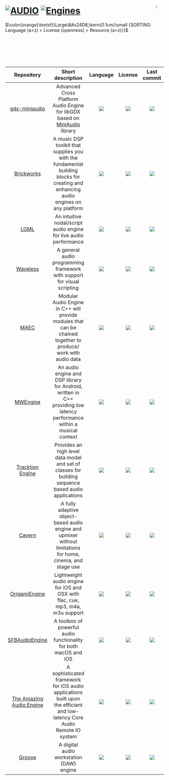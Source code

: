 # [![AUDIO](https://flat.badgen.net/badge/HyMPS/AUDIO/green?scale=1.8)](https://github.com/FORARTfe/HyMPS#- "AUDIO resources") [![Engines](https://flat.badgen.net/badge/HyMPS/Engines/blue?scale=1.8&label=)](https://github.com/FORARTfe/HyMPS#engines "Engines")  <img align="right" alt="stable" src="https://user-images.githubusercontent.com/171307/210727719-14b940a2-d1dc-4991-b6a4-7add74463ce8.png" width="5%" />

$\color{orange}\textsf{\Large\&#x24D8;\kern{0.1cm}\small {SORTING: Language (a>z) > License (openness) > Resource (a>z)}}$ 

|Repository|Short description|Language|License|Last commit|
|:-:|:-:|:-:|:-:|:-:|
|[gdx-miniaudio](https://github.com/rednblackgames/gdx-miniaudio#readme)|Advanced Cross Platform Audio Engine for libGDX based on [MiniAudio](https://miniaud.io/) library|[![](https://img.shields.io/github/languages/top/rednblackgames/gdx-miniaudio?color=pink&style=flat-square)](https://github.com/rednblackgames/gdx-miniaudio/graphs/contributors)|[![](https://flat.badgen.net/github/license/rednblackgames/gdx-miniaudio?label=)](https://github.com/rednblackgames/gdx-miniaudio/blob/master/LICENSE)|[![](https://img.shields.io/github/last-commit/rednblackgames/gdx-miniaudio?style=flat-square&label=)](https://github.com/rednblackgames/gdx-miniaudio/graphs/code-frequency)|
|[Brickworks](https://github.com/sdangelo/brickworks#readme)|A music DSP toolkit that supplies you with the fundamental building blocks for creating and enhancing audio engines on any platform|[![](https://img.shields.io/github/languages/top/sdangelo/brickworks?color=pink&style=flat-square)](https://github.com/sdangelo/brickworks/graphs/contributors)|[![](https://flat.badgen.net/github/license/sdangelo/brickworks?label=)](https://github.com/sdangelo/brickworks/blob/main/LICENSE)|[![](https://flat.badgen.net/static/status/Archived/624711?label=)](https://github.com/sdangelo/brickworks/graphs/code-frequency)|
|[LGML](https://github.com/OrganicOrchestra/LGML#readme)|An intuitive nodal/script audio engine for live audio performance|[![](https://img.shields.io/github/languages/top/OrganicOrchestra/LGML?color=pink&style=flat-square)](https://github.com/OrganicOrchestra/LGML/graphs/contributors)|[![](https://flat.badgen.net/github/license/OrganicOrchestra/LGML?style=flat-square&label=)](https://github.com/OrganicOrchestra/LGML/blob/master/LICENSE)|[![](https://img.shields.io/github/last-commit/OrganicOrchestra/LGML/master?style=flat-square&label=)](https://github.com/OrganicOrchestra/LGML/graphs/code-frequency)|
|[Waveless](https://github.com/zhangdoa/Waveless#readme)|A general audio programming framework with support for visual scripting|[![](https://img.shields.io/github/languages/top/zhangdoa/Waveless?color=pink&style=flat-square)](https://github.com/zhangdoa/Waveless/graphs/contributors)|[![](https://flat.badgen.net/github/license/zhangdoa/Waveless?label=)](https://github.com/zhangdoa/Waveless/blob/master/LICENSE.md)|[![](https://img.shields.io/github/last-commit/zhangdoa/Waveless/master?style=flat-square&label=)](https://github.com/zhangdoa/Waveless/graphs/code-frequency)|
|[MAEC](https://github.com/OwenCochell/maec#readme)|Modular Audio Engine in C++ will provide modules that can be chained together to produce/ work with audio data|[![](https://img.shields.io/github/languages/top/OwenCochell/maec?color=pink&style=flat-square)](https://github.com/OwenCochell/maec/graphs/contributors)|[![](https://flat.badgen.net/github/license/OwenCochell/maec?label=)](https://github.com/OwenCochell/maec/blob/main/LICENSE)|[![](https://img.shields.io/github/last-commit/OwenCochell/maec?style=flat-square&label=)](https://github.com/OwenCochell/maec/graphs/code-frequency)|
|[MWEngine](https://github.com/igorski/MWEngine#readme)|An audio engine and DSP library for Android, written in C++ providing low latency performance within a musical context|[![](https://img.shields.io/github/languages/top/igorski/MWEngine?color=pink&style=flat-square)](https://github.com/igorski/MWEngine/graphs/contributors)|[![](https://flat.badgen.net/github/license/igorski/MWEngine?label=)](https://github.com/igorski/MWEngine/blob/master/LICENSE)|[![](https://img.shields.io/github/last-commit/igorski/MWEngine?style=flat-square&label=)](https://github.com/igorski/MWEngine/graphs/code-frequency)|
|[Tracktion Engine](https://github.com/Tracktion/tracktion_engine#readme)|Provides an high level data model and set of classes for building sequence based audio applications|[![](https://img.shields.io/github/languages/top/Tracktion/tracktion_engine?color=pink&style=flat-square)](https://github.com/Tracktion/tracktion_engine/graphs/contributors)|[![](https://flat.badgen.net/badge/license/Other/blue?label=)](https://github.com/Tracktion/tracktion_engine/blob/develop/LICENSE.md)|[![](https://img.shields.io/github/last-commit/Tracktion/tracktion_engine?style=flat-square&label=)](https://github.com/Tracktion/tracktion_engine/graphs/code-frequency)|
|[Cavern](https://github.com/VoidXH/Cavern#readme)|A fully adaptive object-based audio engine and upmixer without limitations for home, cinema, and stage use|[![](https://img.shields.io/github/languages/top/VoidXH/Cavern?color=pink&style=flat-square)](https://github.com/VoidXH/Cavern/graphs/contributors)|[![](https://flat.badgen.net/badge/license/Other/blue?label=)](https://github.com/VoidXH/Cavern/blob/master/LICENSE.md)|[![](https://img.shields.io/github/last-commit/VoidXH/Cavern/master?style=flat-square&label=)](https://github.com/VoidXH/Cavern/graphs/code-frequency)|
|[OrigamiEngine](https://github.com/ap4y/OrigamiEngine#readme)|Lightweight audio engine for iOS and OSX with flac, cue, mp3, m4a, m3u support|[![](https://img.shields.io/github/languages/top/ap4y/OrigamiEngine?color=pink&style=flat-square)](https://github.com/ap4y/OrigamiEngine/graphs/contributors)|[![](https://flat.badgen.net/github/license/ap4y/OrigamiEngine?label=)](https://github.com/ap4y/OrigamiEngine/blob/master/LICENSE)|[![](https://flat.badgen.net/static/status/Archived/624711?label=)](https://github.com/ap4y/OrigamiEngine/graphs/code-frequency)|
|[SFBAudioEngine](https://github.com/sbooth/SFBAudioEngine#readme)|A toolbox of powerful audio functionality for both macOS and iOS|[![](https://img.shields.io/github/languages/top/sbooth/SFBAudioEngine?color=pink&style=flat-square)](https://github.com/sbooth/SFBAudioEngine/graphs/contributors)|[![](https://flat.badgen.net/github/license/sbooth/SFBAudioEngine?label=)](https://github.com/sbooth/SFBAudioEngine/blob/main/LICENSE.txt)|[![](https://img.shields.io/github/last-commit/sbooth/SFBAudioEngine?style=flat-square&label=)](https://github.com/sbooth/SFBAudioEngine/graphs/code-frequency)|
|[The Amazing Audio Engine](https://github.com/TheAmazingAudioEngine/TheAmazingAudioEngine2#readme)|A sophisticated framework for iOS audio applications built upon the efficient and low-latency Core Audio Remote IO system|[![](https://img.shields.io/github/languages/top/TheAmazingAudioEngine/TheAmazingAudioEngine2?color=pink&style=flat-square)](https://github.com/TheAmazingAudioEngine/TheAmazingAudioEngine2/graphs/contributors)|[![](https://flat.badgen.net/badge/license/Other/blue?label=)](https://github.com/TheAmazingAudioEngine/TheAmazingAudioEngine2/blob/master/License.txt)|[![](https://img.shields.io/github/last-commit/TheAmazingAudioEngine/TheAmazingAudioEngine2?style=flat-square&label=)](https://github.com/TheAmazingAudioEngine/TheAmazingAudioEngine2/graphs/code-frequency)|
|[Groove](https://github.com/sowbug/groove#readme)|A digital audio workstation (DAW) engine|[![](https://img.shields.io/github/languages/top/sowbug/groove?color=pink&style=flat-square)](https://github.com/sowbug/groove/graphs/contributors)|[![](https://flat.badgen.net/badge/license/Other/blue?label=)](https://github.com/sowbug/groove/blob/main/LICENSE.md)|[![](https://img.shields.io/github/last-commit/sowbug/groove/main?style=flat-square&label=)](https://github.com/sowbug/groove/graphs/code-frequency)|

